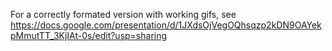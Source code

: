 For a correctly formated version with working gifs, see https://docs.google.com/presentation/d/1JXdsOjVegOQhsqzp2kDN9OAYekpMmutTT_3KjIAt-0s/edit?usp=sharing